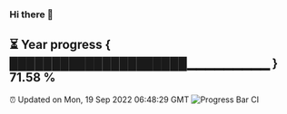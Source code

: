### Hi there 👋
⏳ Year progress { █████████████████████▁▁▁▁▁▁▁▁▁ } 71.58 %
---
⏰ Updated on Mon, 19 Sep 2022 06:48:29 GMT
![Progress Bar CI](https://github.com/Moyi321/Moyi321/workflows/Progress%20Bar%20CI/badge.svg)
